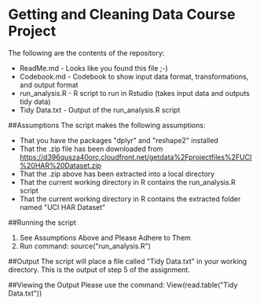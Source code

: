 # Getting and Cleaning Data Course Project

The following are the contents of the repository:
* ReadMe.md - Looks like you found this file  ;-)
* Codebook.md - Codebook to show input data format, transformations, and output format
* run_analysis.R - R script to run in Rstudio (takes input data and outputs tidy data)
* Tidy Data.txt - Output of the run_analysis.R script

##Assumptions
The script makes the following assumptions:
* That you have the packages "dplyr" and "reshape2" installed
* That the .zip file has been downloaded from https://d396qusza40orc.cloudfront.net/getdata%2Fprojectfiles%2FUCI%20HAR%20Dataset.zip 
* That the .zip above has been extracted into a local directory
* That the current working directory in R contains the run_analysis.R script
* That the current working directory in R contains the extracted folder named "UCI HAR Dataset"

##Running the script
1. See Assumptions Above and Please Adhere to Them
2. Run command: source("run_analysis.R")

##Output
The script will place a file called "Tidy Data.txt" in your working directory.  This is the output of step 5 of the assignment.

##Viewing the Output
Please use the command: View(read.table("Tidy Data.txt"))